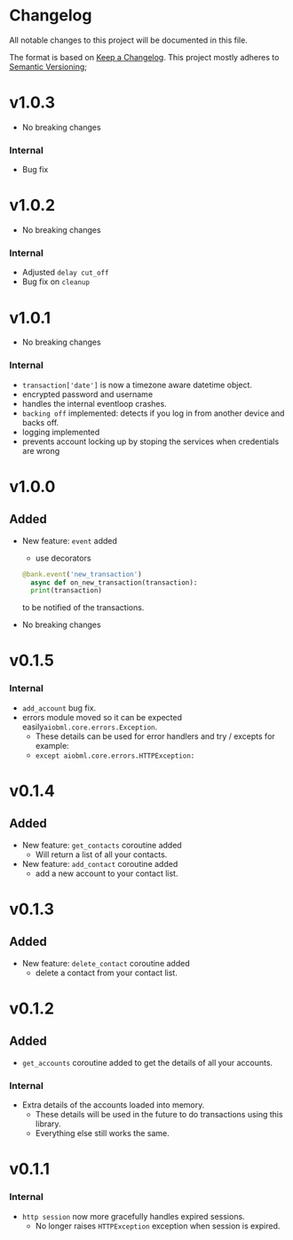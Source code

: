 # Changelog

All notable changes to this project will be documented in this file.

The format is based on [Keep a Changelog](https://keepachangelog.com/en/1.0.0/).
This project mostly adheres to [Semantic Versioning](https://semver.org/spec/v2.0.0.html);

# v1.0.3
- No breaking changes

### Internal
- Bug fix

# v1.0.2
- No breaking changes

### Internal
- Adjusted `delay cut_off`
- Bug fix on `cleanup`

# v1.0.1
- No breaking changes

### Internal
- `transaction['date']` is now a timezone aware datetime object.
- encrypted password and username
- handles the internal eventloop crashes.
- `backing off` implemented: detects if you log in from another device and backs off.
- logging implemented
- prevents account locking up by stoping the services when credentials are wrong


# v1.0.0

## Added

- New feature: `event` added
  - use decorators
  ```py
  @bank.event('new_transaction')
	async def on_new_transaction(transaction):
    print(transaction)
  ```
  to be notified of the transactions.

- No breaking changes

# v0.1.5

### Internal
- `add_account` bug fix.
- errors module moved so it can be expected easily`aiobml.core.errors.Exception`.
  - These details can be used for error handlers and try / excepts for example:
  - `except aiobml.core.errors.HTTPException:`

# v0.1.4

## Added

- New feature: `get_contacts` coroutine added
  - Will return a list of all your contacts.
- New feature: `add_contact` coroutine added
  - add a new account to your contact list.

# v0.1.3

## Added

- New feature: `delete_contact` coroutine added
  - delete a contact from your contact list.

# v0.1.2

## Added

- `get_accounts` coroutine added to get the details of all your accounts.

### Internal

- Extra details of the accounts loaded into memory.
  - These details will be used in the future to do transactions using this library.
  - Everything else still works the same.

# v0.1.1

### Internal

- `http session` now more gracefully handles expired sessions.
  - No longer raises `HTTPException` exception when session is expired.
